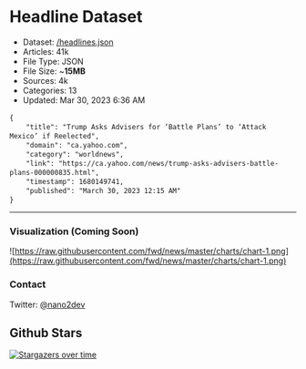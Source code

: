 # Headline Dataset

- Dataset: [/headlines.json](https://raw.githubusercontent.com/fwd/news/master/headlines.json) 
- Articles: 41k
- File Type: JSON
- File Size: ~**15MB**
- Sources: 4k
- Categories: 13
- Updated: Mar 30, 2023 6:36 AM

```
{
    "title": "Trump Asks Advisers for ‘Battle Plans’ to ‘Attack Mexico’ if Reelected",
    "domain": "ca.yahoo.com",
    "category": "worldnews",
    "link": "https://ca.yahoo.com/news/trump-asks-advisers-battle-plans-000000835.html",
    "timestamp": 1680149741,
    "published": "March 30, 2023 12:15 AM"
}
```

---

### Visualization (Coming Soon)

![https://raw.githubusercontent.com/fwd/news/master/charts/chart-1.png](https://raw.githubusercontent.com/fwd/news/master/charts/chart-1.png)

### Contact 

Twitter: [@nano2dev](https://twitter.com/nano2dev)

## Github Stars

[![Stargazers over time](https://starchart.cc/fwd/news.svg)](https://starchart.cc/fwd/news)
